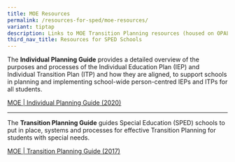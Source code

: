 ```yaml
---
title: MOE Resources
permalink: /resources-for-sped/moe-resources/
variant: tiptap
description: Links to MOE Transition Planning resources (housed on OPAL)
third_nav_title: Resources for SPED Schools
---
```

<p>The <strong>Individual Planning Guide</strong> provides a detailed overview
of the purposes and processes of the Individual Education Plan (IEP) and
Individual Transition Plan (ITP) and how they are aligned, to support schools
in planning and implementing school-wide person-centred IEPs and ITPs for
all students.&nbsp;</p>
<p><a href="." class="Hyperlink SCXW253498063 BCX8" rel="noreferrer noopener" target="_blank"><u>MOE | Individual Planning Guide (2020)</u></a>&nbsp;</p>
<hr>
<p>The <strong>Transition Planning Guide</strong> guides Special Education
(SPED) schools to put in place, systems and processes for effective Transition
Planning for students with special needs.&nbsp;</p>
<p><a href="files/Resources for SPED Schools/MOE Resources/MOE_Transition_Planning_Guide__2017_.pdf" class="Hyperlink SCXW16098627 BCX8" rel="noreferrer noopener" target="_blank"><u>MOE | Transition Planning Guide (2017)</u></a>&nbsp;</p>
